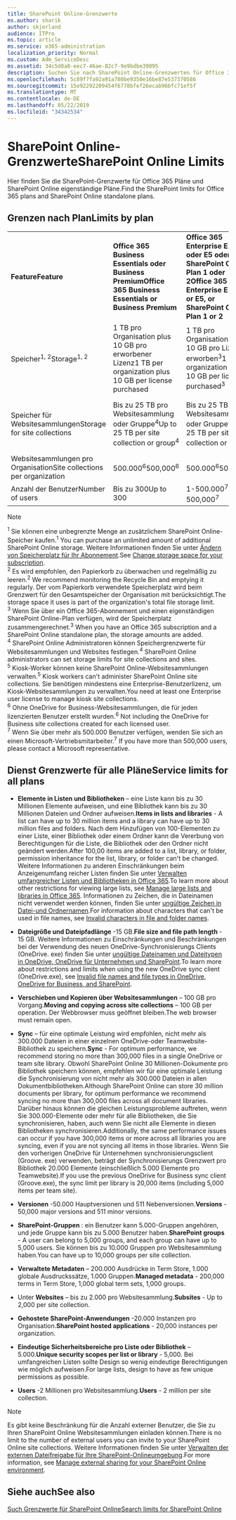 ```yaml
---
title: SharePoint Online-Grenzwerte
ms.author: sharik
author: skjerland
audience: ITPro
ms.topic: article
ms.service: o365-administration
localization_priority: Normal
ms.custom: Adm_ServiceDesc
ms.assetid: 34c5d8a8-eec7-46ae-82c7-9e9bdbe39895
description: Suchen Sie nach SharePoint Online-Grenzwerten für Office 365 Enterprise-Pläne und eigenständige Pläne.
ms.openlocfilehash: 5c89f7fa92a91a780be9350e16be87e537370586
ms.sourcegitcommit: 15e92292209454f6778bfef26ecab96bfc71ef5f
ms.translationtype: MT
ms.contentlocale: de-DE
ms.lasthandoff: 05/22/2019
ms.locfileid: "34342534"
---
```

# <a name="sharepoint-online-limits"></a><span data-ttu-id="cddee-103">SharePoint Online-Grenzwerte</span><span class="sxs-lookup"><span data-stu-id="cddee-103">SharePoint Online Limits</span></span>

<span data-ttu-id="cddee-104">Hier finden Sie die SharePoint-Grenzwerte für Office 365 Pläne und SharePoint Online eigenständige Pläne.</span><span class="sxs-lookup"><span data-stu-id="cddee-104">Find the SharePoint limits for Office 365 plans and SharePoint Online standalone plans.</span></span>
  
## <a name="limits-by-plan"></a><span data-ttu-id="cddee-105">Grenzen nach Plan</span><span class="sxs-lookup"><span data-stu-id="cddee-105">Limits by plan</span></span>

|||||
|:-----|:-----|:-----|:-----|
|<span data-ttu-id="cddee-106">**Feature**</span><span class="sxs-lookup"><span data-stu-id="cddee-106">**Feature**</span></span> <br/> |<span data-ttu-id="cddee-107">**Office 365 Business Essentials oder Business Premium**</span><span class="sxs-lookup"><span data-stu-id="cddee-107">**Office 365 Business Essentials or Business Premium**</span></span> <br/> |<span data-ttu-id="cddee-108">**Office 365 Enterprise E1, E3 oder E5 oder SharePoint Online Plan 1 oder 2**</span><span class="sxs-lookup"><span data-stu-id="cddee-108">**Office 365 Enterprise E1, E3, or E5, or SharePoint Online Plan 1 or 2**</span></span> <br/> | <span data-ttu-id="cddee-109">**Office 365 Enterprise F1**</span><span class="sxs-lookup"><span data-stu-id="cddee-109">**Office 365 Enterprise F1**</span></span> <br/> |
|<span data-ttu-id="cddee-110">Speicher<sup>1, 2</sup></span><span class="sxs-lookup"><span data-stu-id="cddee-110">Storage<sup>1, 2</sup></span></span> <br/> |<span data-ttu-id="cddee-111">1 TB pro Organisation plus 10 GB pro erworbener Lizenz</span><span class="sxs-lookup"><span data-stu-id="cddee-111">1 TB per organization plus 10 GB per license purchased</span></span>  <br/> |<span data-ttu-id="cddee-112">1 TB pro Organisation plus 10 GB pro Lizenz erworben<sup>3</sup></span><span class="sxs-lookup"><span data-stu-id="cddee-112">1 TB per organization plus 10 GB per license purchased<sup>3</sup></span></span> <br/> |<span data-ttu-id="cddee-113">1 TB pro Organisation <sup>3</sup></span><span class="sxs-lookup"><span data-stu-id="cddee-113">1 TB per organization <sup>3</sup></span></span> <br/> |
|<span data-ttu-id="cddee-114">Speicher für Websitesammlungen</span><span class="sxs-lookup"><span data-stu-id="cddee-114">Storage for site collections</span></span>  <br/> |<span data-ttu-id="cddee-115">Bis zu 25 TB pro Websitesammlung oder Gruppe<sup>4</sup></span><span class="sxs-lookup"><span data-stu-id="cddee-115">Up to 25 TB per site collection or group<sup>4</sup></span></span> <br/> |<span data-ttu-id="cddee-116">Bis zu 25 TB pro Websitesammlung oder Gruppe<sup>4</sup></span><span class="sxs-lookup"><span data-stu-id="cddee-116">Up to 25 TB per site collection or group<sup>4</sup></span></span> <br/> |<span data-ttu-id="cddee-117">Bis zu 25 TB pro Websitesammlung oder Gruppe<sup>5</sup></span><span class="sxs-lookup"><span data-stu-id="cddee-117">Up to 25 TB per site collection or group<sup>5</sup></span></span> <br/> |
|<span data-ttu-id="cddee-118">Websitesammlungen pro Organisation</span><span class="sxs-lookup"><span data-stu-id="cddee-118">Site collections per organization</span></span>  <br/> |<span data-ttu-id="cddee-119">500.000<sup>6</sup></span><span class="sxs-lookup"><span data-stu-id="cddee-119">500,000<sup>6</sup></span></span> <br/> |<span data-ttu-id="cddee-120">500.000<sup>6</sup></span><span class="sxs-lookup"><span data-stu-id="cddee-120">500,000<sup>6</sup></span></span> <br/> |<span data-ttu-id="cddee-121">500.000</span><span class="sxs-lookup"><span data-stu-id="cddee-121">500,000</span></span><br/> |
|<span data-ttu-id="cddee-122">Anzahl der Benutzer</span><span class="sxs-lookup"><span data-stu-id="cddee-122">Number of users</span></span>  <br/> |<span data-ttu-id="cddee-123">Bis zu 300</span><span class="sxs-lookup"><span data-stu-id="cddee-123">Up to 300</span></span>  <br/> |<span data-ttu-id="cddee-124">1-500.000<sup>7</sup></span><span class="sxs-lookup"><span data-stu-id="cddee-124">1- 500,000<sup>7</sup></span></span> <br/> |<span data-ttu-id="cddee-125">1-500.000<sup>7</sup></span><span class="sxs-lookup"><span data-stu-id="cddee-125">1- 500,000<sup>7</sup></span></span> <br/> |
   
> [!NOTE]
> <span data-ttu-id="cddee-126"><sup>1</sup> Sie können eine unbegrenzte Menge an zusätzlichem SharePoint Online-Speicher kaufen.</span><span class="sxs-lookup"><span data-stu-id="cddee-126"><sup>1</sup> You can purchase an unlimited amount of additional SharePoint Online storage.</span></span> <span data-ttu-id="cddee-127">Weitere Informationen finden Sie unter [Ändern von Speicherplatz für Ihr Abonnement](https://support.office.com/article/96EA3533-DE64-4B01-839A-C560875A662C).</span><span class="sxs-lookup"><span data-stu-id="cddee-127">See [Change storage space for your subscription](https://support.office.com/article/96EA3533-DE64-4B01-839A-C560875A662C).</span></span> 
<br/><span data-ttu-id="cddee-128"><sup>2</sup> Es wird empfohlen, den Papierkorb zu überwachen und regelmäßig zu leeren.</span><span class="sxs-lookup"><span data-stu-id="cddee-128"><sup>2</sup> We recommend monitoring the Recycle Bin and emptying it regularly.</span></span> <span data-ttu-id="cddee-129">Der vom Papierkorb verwendete Speicherplatz wird beim Grenzwert für den Gesamtspeicher der Organisation mit berücksichtigt.</span><span class="sxs-lookup"><span data-stu-id="cddee-129">The storage space it uses is part of the organization's total file storage limit.</span></span> 
<br/> <span data-ttu-id="cddee-130"><sup>3</sup> Wenn Sie über ein Office 365-Abonnement und einen eigenständigen SharePoint Online-Plan verfügen, wird der Speicherplatz zusammengerechnet.</span><span class="sxs-lookup"><span data-stu-id="cddee-130"><sup>3</sup> When you have an Office 365 subscription and a SharePoint Online standalone plan, the storage amounts are added.</span></span> 
<br/><span data-ttu-id="cddee-131"><sup>4</sup> SharePoint Online Administratoren können Speichergrenzwerte für Websitesammlungen und Websites festlegen.</span><span class="sxs-lookup"><span data-stu-id="cddee-131"><sup>4</sup> SharePoint Online administrators can set storage limits for site collections and sites.</span></span>
<br/> <span data-ttu-id="cddee-132"><sup>5</sup> Kiosk-Worker können keine SharePoint Online-Websitesammlungen verwalten.</span><span class="sxs-lookup"><span data-stu-id="cddee-132"><sup>5</sup> Kiosk workers can't administer SharePoint Online site collections.</span></span> <span data-ttu-id="cddee-133">Sie benötigen mindestens eine Enterprise-Benutzerlizenz, um Kiosk-Websitesammlungen zu verwalten.</span><span class="sxs-lookup"><span data-stu-id="cddee-133">You need at least one Enterprise user license to manage kiosk site collections.</span></span> 
<br/> <span data-ttu-id="cddee-134"><sup>6</sup> Ohne OneDrive for Business-Websitesammlungen, die für jeden lizenzierten Benutzer erstellt wurden.</span><span class="sxs-lookup"><span data-stu-id="cddee-134"><sup>6</sup> Not including the OneDrive for Business site collections created for each licensed user.</span></span> 
<br/><span data-ttu-id="cddee-135"><sup>7</sup> Wenn Sie über mehr als 500.000 Benutzer verfügen, wenden Sie sich an einen Microsoft-Vertriebsmitarbeiter.</span><span class="sxs-lookup"><span data-stu-id="cddee-135"><sup>7</sup> If you have more than 500,000 users, please contact a Microsoft representative.</span></span> 
  

  
## <a name="service-limits-for-all-plans"></a><span data-ttu-id="cddee-136">Dienst Grenzwerte für alle Pläne</span><span class="sxs-lookup"><span data-stu-id="cddee-136">Service limits for all plans</span></span>

- <span data-ttu-id="cddee-137">**Elemente in Listen und Bibliotheken** – eine Liste kann bis zu 30 Millionen Elemente aufweisen, und eine Bibliothek kann bis zu 30 Millionen Dateien und Ordner aufweisen.</span><span class="sxs-lookup"><span data-stu-id="cddee-137">**Items in lists and libraries** - A list can have up to 30 million items and a library can have up to 30 million files and folders.</span></span> <span data-ttu-id="cddee-138">Nach dem Hinzufügen von 100-Elementen zu einer Liste, einer Bibliothek oder einem Ordner kann die Vererbung von Berechtigungen für die Liste, die Bibliothek oder den Ordner nicht geändert werden.</span><span class="sxs-lookup"><span data-stu-id="cddee-138">After 100,00 items are added to a list, library, or folder, permission inheritance for the list, library, or folder can't be changed.</span></span> <span data-ttu-id="cddee-139">Weitere Informationen zu anderen Einschränkungen beim Anzeigenumfang reicher Listen finden Sie unter [Verwalten umfangreicher Listen und Bibliotheken in Office 365](https://support.office.com/article/b4038448-ec0e-49b7-b853-679d3d8fb784).</span><span class="sxs-lookup"><span data-stu-id="cddee-139">To learn more about other restrictions for viewing large lists, see [Manage large lists and libraries in Office 365](https://support.office.com/article/b4038448-ec0e-49b7-b853-679d3d8fb784).</span></span> <span data-ttu-id="cddee-140">Informationen zu Zeichen, die in Dateinamen nicht verwendet werden können, finden Sie unter [ungültige Zeichen in Datei-und Ordnernamen](https://support.office.com/article/64883a5d-228e-48f5-b3d2-eb39e07630fa).</span><span class="sxs-lookup"><span data-stu-id="cddee-140">For information about characters that can't be used in file names, see [Invalid characters in file and folder names](https://support.office.com/article/64883a5d-228e-48f5-b3d2-eb39e07630fa).</span></span>

- <span data-ttu-id="cddee-141">**Dateigröße und Dateipfadlänge** -15 GB.</span><span class="sxs-lookup"><span data-stu-id="cddee-141">**File size and file path length** - 15 GB.</span></span> <span data-ttu-id="cddee-142">Weitere Informationen zu Einschränkungen und Beschränkungen bei der Verwendung des neuen OneDrive-Synchronisierungs Clients (OneDrive. exe) finden Sie unter [ungültige Dateinamen und Dateitypen in OneDrive, OneDrive für Unternehmen und SharePoint](https://support.office.com/article/64883a5d-228e-48f5-b3d2-eb39e07630fa).</span><span class="sxs-lookup"><span data-stu-id="cddee-142">To learn more about restrictions and limits when using the new OneDrive sync client (OneDrive.exe), see [Invalid file names and file types in OneDrive, OneDrive for Business, and SharePoint](https://support.office.com/article/64883a5d-228e-48f5-b3d2-eb39e07630fa).</span></span>

- <span data-ttu-id="cddee-143">**Verschieben und Kopieren über Websitesammlungen** – 100 GB pro Vorgang.</span><span class="sxs-lookup"><span data-stu-id="cddee-143">**Moving and copying across site collections** – 100 GB per operation.</span></span> <span data-ttu-id="cddee-144">Der Webbrowser muss geöffnet bleiben.</span><span class="sxs-lookup"><span data-stu-id="cddee-144">The web browser must remain open.</span></span>

- <span data-ttu-id="cddee-145">**Sync** – für eine optimale Leistung wird empfohlen, nicht mehr als 300.000 Dateien in einer einzelnen OneDrive-oder Teamwebsite-Bibliothek zu speichern.</span><span class="sxs-lookup"><span data-stu-id="cddee-145">**Sync** - For optimum performance, we recommend storing no more than 300,000 files in a single OneDrive or team site library.</span></span> <span data-ttu-id="cddee-146">Obwohl SharePoint Online 30 Millionen-Dokumente pro Bibliothek speichern können, empfehlen wir für eine optimale Leistung die Synchronisierung von nicht mehr als 300.000 Dateien in allen Dokumentbibliotheken.</span><span class="sxs-lookup"><span data-stu-id="cddee-146">Although SharePoint Online can store 30 million documents per library, for optimum performance we recommend syncing no more than 300,000 files across all document libraries.</span></span> <span data-ttu-id="cddee-147">Darüber hinaus können die gleichen Leistungsprobleme auftreten, wenn Sie 300.000-Elemente oder mehr für alle Bibliotheken, die Sie synchronisieren, haben, auch wenn Sie nicht alle Elemente in diesen Bibliotheken synchronisieren.</span><span class="sxs-lookup"><span data-stu-id="cddee-147">Additionally, the same performance issues can occur if you have 300,000 items or more across all libraries you are syncing, even if you are not syncing all items in those libraries.</span></span> <span data-ttu-id="cddee-148">Wenn Sie den vorherigen OneDrive für Unternehmen synchronisierungsclient (Groove. exe) verwenden, beträgt der Synchronisierungs Grenzwert pro Bibliothek 20.000 Elemente (einschließlich 5.000 Elemente pro Teamwebsite).</span><span class="sxs-lookup"><span data-stu-id="cddee-148">If you use the previous OneDrive for Business sync client (Groove.exe), the sync limit per library is 20,000 items (including 5,000 items per team site).</span></span>

- <span data-ttu-id="cddee-149">**Versionen** -50.000 Hauptversionen und 511 Nebenversionen.</span><span class="sxs-lookup"><span data-stu-id="cddee-149">**Versions** - 50,000 major versions and 511 minor versions.</span></span>

- <span data-ttu-id="cddee-150">**SharePoint-Gruppen** : ein Benutzer kann 5.000-Gruppen angehören, und jede Gruppe kann bis zu 5.000 Benutzer haben.</span><span class="sxs-lookup"><span data-stu-id="cddee-150">**SharePoint groups** - A user can belong to 5,000 groups, and each group can have up to 5,000 users.</span></span> <span data-ttu-id="cddee-151">Sie können bis zu 10.000 Gruppen pro Websitesammlung haben.</span><span class="sxs-lookup"><span data-stu-id="cddee-151">You can have up to 10,000 groups per site collection.</span></span>

- <span data-ttu-id="cddee-152">**Verwaltete Metadaten** – 200.000 Ausdrücke in Term Store, 1.000 globale Ausdruckssätze, 1.000 Gruppen.</span><span class="sxs-lookup"><span data-stu-id="cddee-152">**Managed metadata** - 200,000 terms in Term Store, 1,000 global term sets, 1,000 groups.</span></span>

- <span data-ttu-id="cddee-153">Unter **Websites** – bis zu 2.000 pro Websitesammlung.</span><span class="sxs-lookup"><span data-stu-id="cddee-153">**Subsites** - Up to 2,000 per site collection.</span></span>

- <span data-ttu-id="cddee-154">**Gehostete SharePoint-Anwendungen** -20.000 Instanzen pro Organisation.</span><span class="sxs-lookup"><span data-stu-id="cddee-154">**SharePoint hosted applications** - 20,000 instances per organization.</span></span>

- <span data-ttu-id="cddee-155">**Eindeutige Sicherheitsbereiche pro Liste oder Bibliothek** – 5.000.</span><span class="sxs-lookup"><span data-stu-id="cddee-155">**Unique security scopes per list or library** - 5,000.</span></span> <span data-ttu-id="cddee-156">Bei umfangreichen Listen sollte Design so wenig eindeutige Berechtigungen wie möglich aufweisen.</span><span class="sxs-lookup"><span data-stu-id="cddee-156">For large lists, design to have as few unique permissions as possible.</span></span>

- <span data-ttu-id="cddee-157">**Users** -2 Millionen pro Websitesammlung.</span><span class="sxs-lookup"><span data-stu-id="cddee-157">**Users** - 2 million per site collection.</span></span>

> [!NOTE]
> <span data-ttu-id="cddee-158">Es gibt keine Beschränkung für die Anzahl externer Benutzer, die Sie zu Ihren SharePoint Online Websitesammlungen einladen können.</span><span class="sxs-lookup"><span data-stu-id="cddee-158">There is no limit to the number of external users you can invite to your SharePoint Online site collections.</span></span> <span data-ttu-id="cddee-159">Weitere Informationen finden Sie unter [Verwalten der externen Dateifreigabe für Ihre SharePoint-Onlineumgebung](/sharepoint/external-sharing-overview).</span><span class="sxs-lookup"><span data-stu-id="cddee-159">For more information, see [Manage external sharing for your SharePoint Online environment](/sharepoint/external-sharing-overview).</span></span>

## <a name="see-also"></a><span data-ttu-id="cddee-160">Siehe auch</span><span class="sxs-lookup"><span data-stu-id="cddee-160">See also</span></span>

[<span data-ttu-id="cddee-161">Such Grenzwerte für SharePoint Online</span><span class="sxs-lookup"><span data-stu-id="cddee-161">Search limits for SharePoint Online</span></span>](/sharepoint/search-limits)
